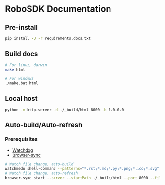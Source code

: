 # RoboSDK Documentation

## Pre-install

```sh
pip install -U -r requirements.docs.txt
```

## Build docs

```sh
# For linux, darwin
make html

# For windows
./make.bat html
```

## Local host

```sh
python -m http.server -d ./_build/html 8000 -b 0.0.0.0
```

## Auto-build/Auto-refresh

### Prerequisites

- [Watchdog](https://pypi.org/project/watchdog/)
- [Browser-sync](https://www.browsersync.io/)

```sh
# Watch file change, auto-build
watchmedo shell-command --patterns="*.rst;*.md;*.py;*.png;*.ico;*.svg" --ignore-pattern="_build/*" --recursive --command="APIDOC_GEN=False make html"
# Watch file change, auto-refresh
browser-sync start --server --startPath ./_build/html --port 8000 --files "**/*"
```

